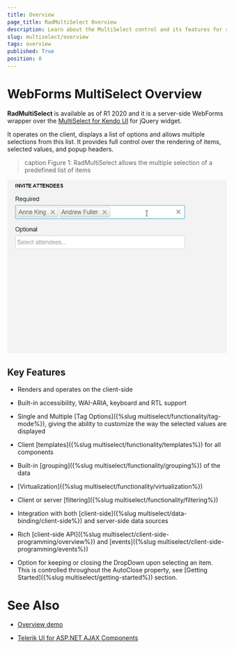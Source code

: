 ```yaml
---
title: Overview
page_title: RadMultiSelect Overview
description: Learn about the MultiSelect control and its features for selecting multiple items from a dropdown list.
slug: multiselect/overview
tags: overview
published: True
position: 0
---
```


# WebForms MultiSelect Overview

**RadMultiSelect** is available as of R1 2020 and it is a server-side WebForms wrapper over the [MultiSelect for Kendo UI](https://docs.telerik.com/kendo-ui/controls/editors/multiselect/overview) for jQuery widget.

It operates on the client, displays a list of options and allows multiple selections from this list. It provides full control over the rendering of items, selected values, and popup headers.

>caption Figure 1: RadMultiSelect allows the multiple selection of a predefined list of items

![webforms-multiselect-overview](images/multiselect-overview.gif "webforms-multiselect-overview")

## Key Features

* Renders and operates on the client-side

* Built-in accessibility, WAI-ARIA, keyboard and RTL support

* Single and Multiple [Tag Options]({%slug multiselect/functionality/tag-mode%}), giving the ability to customize the way the selected values are displayed

* Client [templates]({%slug multiselect/functionality/templates%}) for all components

* Built-in [grouping]({%slug multiselect/functionality/grouping%}) of the data

* [Virtualization]({%slug multiselect/functionality/virtualization%})

* Client or server [filtering]({%slug multiselect/functionality/filtering%})

* Integration with both [client-side]({%slug multiselect/data-binding/client-side%}) and server-side data sources

* Rich [client-side API]({%slug multiselect/client-side-programming/overview%}) and [events]({%slug multiselect/client-side-programming/events%})

* Option for keeping or closing the DropDown upon selecting an item. This is controlled throughout the AutoClose property, see [Getting Started]({%slug multiselect/getting-started%}) section.


# See Also

 * [Overview demo](https://demos.telerik.com/aspnet-ajax/multiselect/overview/defaultcs.aspx)

 * [Telerik UI for ASP.NET AJAX Components](https://www.telerik.com/products/aspnet-ajax/multiselect.aspx)

